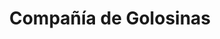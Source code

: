 ---
title: "Compañía de Golosinas"
url: /ciudad-autonoma-de-buenos-aires/compania-de-golosinas/
shop: confitería
---